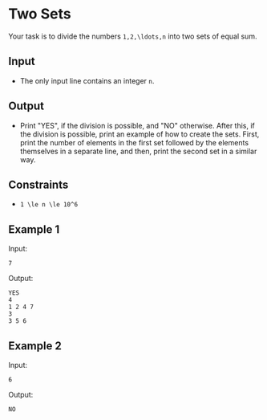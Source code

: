 # Two Sets 

Your task is to divide the numbers ```1,2,\ldots,n``` into two sets of equal sum.
## Input
- The only input line contains an integer ```n```.
## Output
- Print "YES", if the division is possible, and "NO" otherwise.
After this, if the division is possible, print an example of how to create the sets. First, print the number of elements in the first set followed by the elements themselves in a separate line, and then, print the second set in a similar way.
## Constraints

- ```1 \le n \le 10^6```

## Example 1
Input:
```
7
```

Output:
```
YES
4
1 2 4 7
3
3 5 6
```
## Example 2
Input:
```
6
```

Output:
```
NO
```
